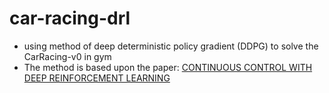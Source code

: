 # car-racing-drl
* using method of deep deterministic policy gradient (DDPG) to solve the CarRacing-v0 in gym
* The method is based upon the paper: [CONTINUOUS CONTROL WITH DEEP REINFORCEMENT LEARNING](https://arxiv.org/pdf/1509.02971.pdf)
